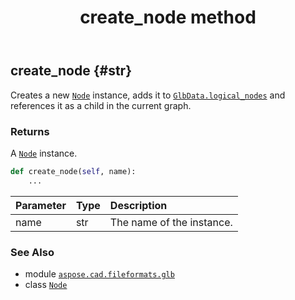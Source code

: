 ﻿---
title: create_node method
second_title: Aspose.CAD for Python via .NET API References
description: 
type: docs
weight: 20
url: /python-net/aspose.cad.fileformats.glb/node/create_node/
is_root: false
---

## create_node {#str}

Creates a new [`Node`](/cad/python-net/aspose.cad.fileformats.glb/node) instance,
adds it to [`GlbData.logical_nodes`](/cad/python-net/aspose.cad.fileformats.glb/glbdata#logical_nodes)
and references it as a child in the current graph.


### Returns 


A [`Node`](/cad/python-net/aspose.cad.fileformats.glb/node) instance.


```python
def create_node(self, name):
    ...
```


| Parameter | Type | Description |
| :- | :- | :- |
| name | str | The name of the instance. |



### See Also
* module [`aspose.cad.fileformats.glb`](../../)
* class [`Node`](/cad/python-net/aspose.cad.fileformats.glb/node)
